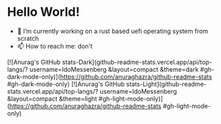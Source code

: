 # Hello World!

- 🔭 I’m currently working on a rust based uefi operating system  from scratch
- 📫 How to reach me: don't

[![Anurag's GitHub stats-Dark](github-readme-stats.vercel.app/api/top-langs/? username=IdoMessenberg &layout=compact &theme=dark #gh-dark-mode-only)](https://github.com/anuraghazra/github-readme-stats #gh-dark-mode-only)
[![Anurag's GitHub stats-Light](github-readme-stats.vercel.app/api/top-langs/? username=IdoMessenberg &layout=compact &theme=light #gh-light-mode-only)](https://github.com/anuraghazra/github-readme-stats #gh-light-mode-only)
